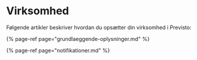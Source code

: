 # Virksomhed

Følgende artikler beskriver hvordan du opsætter din virksomhed i Previsto:

{% page-ref page="grundlaeggende-oplysninger.md" %}

{% page-ref page="notifikationer.md" %}

